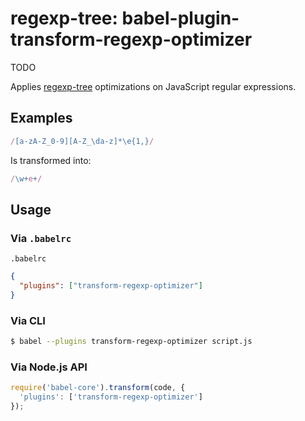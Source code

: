 # regexp-tree: babel-plugin-transform-regexp-optimizer

TODO

Applies [regexp-tree](https://www.npmjs.com/package/regexp-tree) optimizations on JavaScript regular expressions.

## Examples

```js
/[a-zA-Z_0-9][A-Z_\da-z]*\e{1,}/
```

Is transformed into:

```js
/\w+e+/
```

## Usage

### Via `.babelrc`

`.babelrc`

```json
{
  "plugins": ["transform-regexp-optimizer"]
}
```

### Via CLI

```sh
$ babel --plugins transform-regexp-optimizer script.js
```

### Via Node.js API

```js
require('babel-core').transform(code, {
  'plugins': ['transform-regexp-optimizer']
});
```